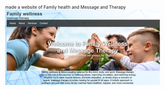 made a website of Family health and Message and Therapy 
![alt text](<Screenshot 2025-09-05 185740.png>)